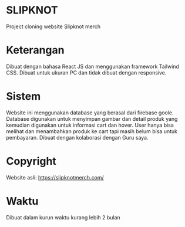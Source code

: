 # SLIPKNOT
Project cloning website Slipknot merch 
# Keterangan
Dibuat dengan bahasa React JS dan menggunakan framework Tailwind CSS.
Dibuat untuk ukuran PC dan tidak dibuat dengan responsive.
# Sistem
Website ini menggunakan database yang berasal dari firebase goole.
Database digunakan untuk menyimpan gambar dan detail produk yang kemudian digunakan untuk informasi cart dan hover.
User hanya bisa melihat dan menambahkan produk ke cart tapi masih belum bisa untuk pembayaran.
Dibuat dengan kolaborasi dengan Guru saya.
# Copyright
Website asli:
https://slipknotmerch.com/
# Waktu 
Dibuat dalam kurun waktu kurang lebih 2 bulan
